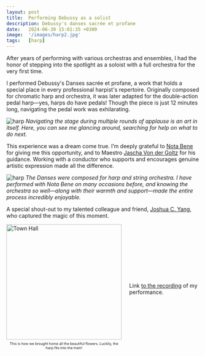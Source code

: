 ```yaml
---
layout: post
title:  Performing Debussy as a solist
description: Debussy's danses sacrée et profane 
date:   2024-06-30 15:01:35 +0300
image:  '/images/harp2.jpg'
tags:   [harp]
---
```



After years of performing with various orchestras and ensembles, 
I had the honor of stepping into the spotlight as a soloist with a full orchestra for the very first time.

I performed Debussy's Danses sacrée et profane, a work that holds a special place in every professional harpist's repertoire. 
Originally composed for chromatic harp and orchestra, it was later adapted for the double-action pedal harp—yes, harps do have pedals! 
Though the piece is just 12 minutes long, navigating the pedal work was exhilarating.

![harp]({{site.baseurl}}/images/harp1.jpg)
*Navigating the stage during multiple rounds of applause is an art in itself. 
Here, you can see me glancing around, searching for help on what to do next.*

This experience was a dream come true. 
I’m deeply grateful to [Nota Bene](https://www.nota-bene.ch) for giving me this opportunity, and to Maestro [Jascha Von der Goltz](https://www.nota-bene.ch/orchester/dirigent.php) for his guidance. 
Working with a conductor who supports and encourages genuine artistic expression made all the difference.


![harp]({{site.baseurl}}/images/harp5.jpg)
*The Danses were composed for harp and string orchestra. I have performed with Nota Bene on many occasions before, and knowing the orchestra so well—along with their warmth and support—made the entire process incredibly enjoyable.*


A special shout-out to my talented colleague and friend, [Joshua C. Yang](https://scholar.google.ch/citations?user=4ryiNe8AAAAJ&hl=en), who captured the magic of this moment. 

<div style="display: flex; align-items: center;">
    <div style="flex: 1; margin-right: 20px;">
        <img src="{{ site.baseurl }}/images/harp.jpg" alt="Town Hall" style="width: 300px;">
        <p style="text-align: center; font-size: 0.65em; margin-top: 5px;">
            This is how we brought home all the beautiful flowers. Luckily, the harp fits into the tram!
        </p>
    </div>
    <div style="flex: 2;">
        <p>Link <a href="https://drive.google.com/file/d/1Hpp9GI_3C6nO8_S3gnXQ7w9CBXEaXPF7/view?usp=sharing" target="_blank">to the recording</a> of my performance.</p>
    </div>
</div>
